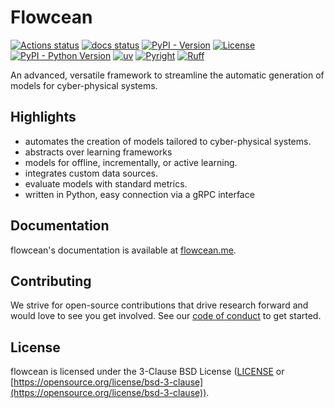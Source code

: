 # Flowcean

[![Actions status](https://github.com/flowcean/flowcean/actions/workflows/ci.yml/badge.svg)](https://github.com/flowcean/flowcean/actions)
[![docs status](https://github.com/flowcean/flowcean/actions/workflows/pages.yml/badge.svg)](https://flowcean.me)
[![PyPI - Version](https://img.shields.io/pypi/v/flowcean)](https://pypi.python.org/pypi/flowcean)
[![License](https://img.shields.io/github/license/flowcean/flowcean)](https://github.com/flowcean/flowcean/blob/main/LICENSE)
[![PyPI - Python Version](https://img.shields.io/pypi/pyversions/flowcean)](https://pypi.python.org/pypi/flowcean)
[![uv](https://img.shields.io/endpoint?url=https://raw.githubusercontent.com/astral-sh/uv/main/assets/badge/v0.json)](https://github.com/astral-sh/uv)
[![Pyright](https://img.shields.io/badge/types-Pyright-blue.svg)](https://github.com/microsoft/pyright)
[![Ruff](https://img.shields.io/endpoint?url=https://raw.githubusercontent.com/astral-sh/ruff/main/assets/badge/v2.json)](https://github.com/astral-sh/ruff)

An advanced, versatile framework to streamline the automatic generation of models for cyber-physical systems.

## Highlights

- automates the creation of models tailored to cyber-physical systems.
- abstracts over learning frameworks
- models for offline, incrementally, or active learning.
- integrates custom data sources.
- evaluate models with standard metrics.
- written in Python, easy connection via a gRPC interface

## Documentation

flowcean's documentation is available at [flowcean.me](https://flowcean.me).

## Contributing

We strive for open-source contributions that drive research forward and would love to see you get involved. See our [code of conduct](https://github.com/flowcean/flowcean/blob/main/CODE_OF_CONDUCT.md) to get started.

## License

flowcean is licensed under the 3-Clause BSD License ([LICENSE](https://github.com/flowcean/flowcean/blob/main/LICENSE) or [https://opensource.org/license/bsd-3-clause](https://opensource.org/license/bsd-3-clause)).
